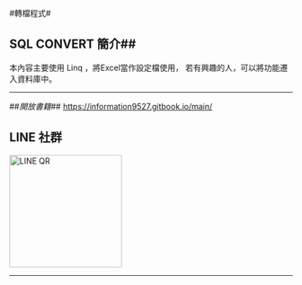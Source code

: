 #轉檔程式#
## SQL CONVERT 簡介##

本內容主要使用 Linq ，將Excel當作設定檔使用，
若有興趣的人，可以將功能遷入資料庫中。


---
##*開放書籍*##
https://information9527.gitbook.io/main/


## LINE 社群 ##
<img src="QrCode.jpeg" width=200 height=200 alt="LINE QR" />

---
